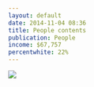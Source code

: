 ```yaml
---
layout: default
date: 2014-11-04 08:36
title: People contents
publication: People
income: $67,757
percentwhite: 22%
---
```





           
<div class="imageContainer">
<img src="https://dl.dropboxusercontent.com/u/16283954/white%20space/img/editscans/People_contents_1.png">
            
<div class="overlayContainer">
<object type="image/svg+xml" data="https://dl.dropboxusercontent.com/u/16283954/white%20space/img/overlays/People_contents_1.svg" class="trans"></object>
</div>


</div>
            
        
        
